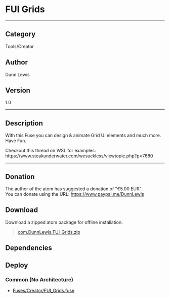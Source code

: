 # FUI Grids
___

## Category
Tools/Creator

## Author
Dunn Lewis

## Version
1.0

___

## Description
<p>With this Fuse you can design & animate Grid UI elements and much more.<br>
Have Fun.</p>

<p>Checkout this thread on WSL for examples:<br>
https://www.steakunderwater.com/wesuckless/viewtopic.php?p=7680</p>

___

## Donation
The author of the atom has suggested a donation of "€5.00 EUR".  
You can donate using the URL: <a href="https://www.paypal.me/DunnLewis">https://www.paypal.me/DunnLewis</a>

## Download

Download a zipped atom package for offline installation:
> [com.DunnLewis.FUI_Grids.zip](https://gitlab.com/WeSuckLess/Reactor/-/archive/master/Reactor-master.zip?path=Atoms/com.DunnLewis.FUI_Grids)  

## Dependencies

## Deploy

### Common (No Architecture)

<ul>
<li><a href="https://gitlab.com/WeSuckLess/Reactor/-/blob/master/Atoms/com.DunnLewis.FUI_Grids/Fuses/Creator/FUI_Grids.fuse?ref_type=heads">Fuses/Creator/FUI_Grids.fuse</a></li>
</ul>
